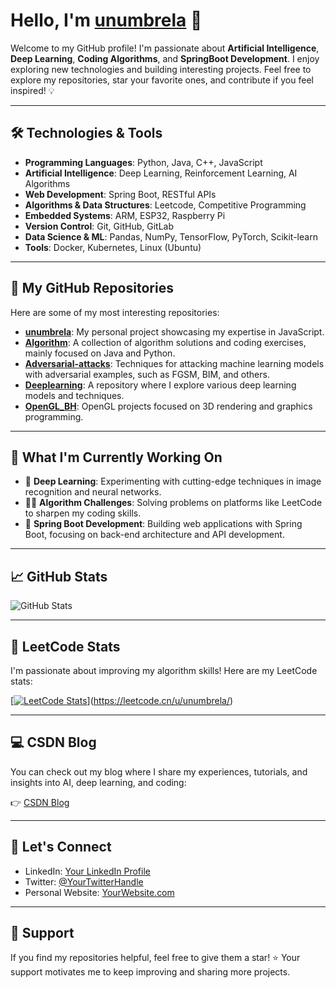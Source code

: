 # Hello, I'm [unumbrela](https://github.com/unumbrela) 👋

Welcome to my GitHub profile! I'm passionate about **Artificial Intelligence**, **Deep Learning**, **Coding Algorithms**, and **SpringBoot Development**. I enjoy exploring new technologies and building interesting projects. Feel free to explore my repositories, star your favorite ones, and contribute if you feel inspired! 💡

---

## 🛠️ Technologies & Tools

- **Programming Languages**: Python, Java, C++, JavaScript
- **Artificial Intelligence**: Deep Learning, Reinforcement Learning, AI Algorithms
- **Web Development**: Spring Boot, RESTful APIs
- **Algorithms & Data Structures**: Leetcode, Competitive Programming
- **Embedded Systems**: ARM, ESP32, Raspberry Pi
- **Version Control**: Git, GitHub, GitLab
- **Data Science & ML**: Pandas, NumPy, TensorFlow, PyTorch, Scikit-learn
- **Tools**: Docker, Kubernetes, Linux (Ubuntu)

---

## 🌟 My GitHub Repositories

Here are some of my most interesting repositories:

- **[unumbrela](https://github.com/unumbrela)**: My personal project showcasing my expertise in JavaScript.
- **[Algorithm](https://github.com/unumbrela/Algorithm)**: A collection of algorithm solutions and coding exercises, mainly focused on Java and Python.
- **[Adversarial-attacks](https://github.com/unumbrela/Adversarial-attacks)**: Techniques for attacking machine learning models with adversarial examples, such as FGSM, BIM, and others.
- **[Deeplearning](https://github.com/unumbrela/Deeplearning)**: A repository where I explore various deep learning models and techniques.
- **[OpenGL_BH](https://github.com/unumbrela/OpenGL_BH)**: OpenGL projects focused on 3D rendering and graphics programming.

---

## 🌱 What I'm Currently Working On

- 🔧 **Deep Learning**: Experimenting with cutting-edge techniques in image recognition and neural networks.
- 🧑‍💻 **Algorithm Challenges**: Solving problems on platforms like LeetCode to sharpen my coding skills.
- 🚀 **Spring Boot Development**: Building web applications with Spring Boot, focusing on back-end architecture and API development.

---

## 📈 GitHub Stats

![GitHub Stats](https://github-readme-stats.vercel.app/api?username=unumbrela&show_icons=true&hide_title=true&hide_border=true&count_private=true&hide=prs)

---

## 🏅 LeetCode Stats

I'm passionate about improving my algorithm skills! Here are my LeetCode stats:

[[![LeetCode Stats](https://leetcode.card.workers.dev/?username=unumbrela)](https://leetcode.com/unumbrela/)](https://leetcode.cn/u/unumbrela/)

---

## 💻 CSDN Blog

You can check out my blog where I share my experiences, tutorials, and insights into AI, deep learning, and coding:

👉 [CSDN Blog](https://blog.csdn.net/yiyeyeshenlan?type=blog)

---

## 🔗 Let's Connect

- LinkedIn: [Your LinkedIn Profile](#)
- Twitter: [@YourTwitterHandle](#)
- Personal Website: [YourWebsite.com](#)

---

## 🙏 Support

If you find my repositories helpful, feel free to give them a star! ⭐ Your support motivates me to keep improving and sharing more projects.
